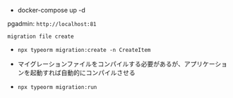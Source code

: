 - docker-compose up -d

pgadmin: `http://localhost:81`



`migration file create`

- `npx typeorm migration:create -n CreateItem`

- マイグレーションファイルをコンパイルする必要があるが、アプリケーションを起動すれば自動的にコンパイルさせる

- `npx typeorm migration:run`
